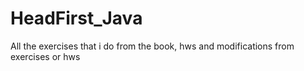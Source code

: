 HeadFirst_Java
==============

All the exercises that i do from the book, hws and modifications from exercises or hws
